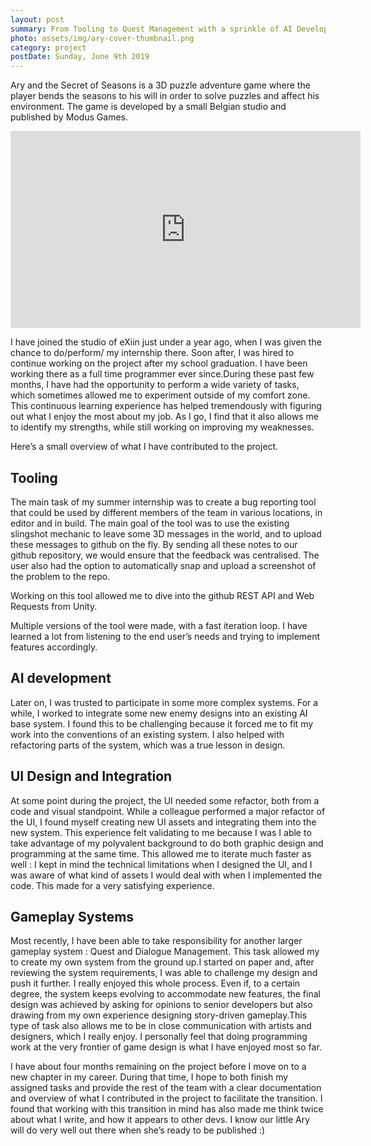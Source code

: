 ```yaml
---
layout: post
summary: From Tooling to Quest Management with a sprinkle of AI Developement and UI integration, I have worked on many tasks during my time at eXiin ! 
photo: assets/img/ary-cover-thumbnail.png
category: project
postDate: Sunday, June 9th 2019
---
```

Ary and the Secret of Seasons is a 3D puzzle adventure game where the player bends the seasons to his will in order to solve puzzles and affect his environment. The game is developed by a small Belgian studio and published by Modus Games.

<iframe width="560" height="315" src="https://www.youtube.com/embed/hNVicO5mBq0" frameborder="0" allow="accelerometer; autoplay; encrypted-media; gyroscope; picture-in-picture" allowfullscreen></iframe>

I have joined the studio of eXiin just under a year ago, when I was given the chance to do/perform/ my internship there.  Soon after, I was hired to continue working on the project after my school graduation. I have been working there as a full time programmer ever since.During these past few months, I have had the opportunity to perform a wide variety of tasks, which sometimes allowed me to experiment outside of my comfort zone. This continuous learning experience has helped tremendously with figuring out what I enjoy the most about my job. As I go, I find that it also allows me to identify my strengths, while still working on improving my weaknesses.

Here’s a small overview of what I have contributed to the project.

## Tooling 

The main task of my summer internship was to create a bug reporting tool that could be used by different members of the team in various locations, in editor and in build. The main goal of the tool was to use the existing slingshot mechanic to leave some 3D messages in the world, and to upload these messages to github on the fly. By sending all these notes to our github repository, we would ensure that the feedback was centralised. The user also had the option to automatically snap and upload a screenshot of the problem to the repo. 


<!-- [//insert pic] -->
Working on this tool allowed me to dive into the github REST API and Web Requests from Unity. 

Multiple versions of the tool were made, with a fast iteration loop. I have learned a lot from listening to the end user’s needs and trying to implement features accordingly. 

## AI development 

Later on, I was trusted to participate in some more complex systems. For a while, I worked to integrate some new enemy designs into an existing AI base system. I found this to be challenging because it forced me to fit my work into the conventions of an existing system. I also helped with refactoring parts of the system, which was a true lesson in design.

<!-- [//insert pic] -->

## UI Design and Integration

At some point during the project, the UI needed some refactor, both from a code and visual standpoint. While a colleague performed a major refactor of the UI,  I found myself creating new UI assets and integrating them into the new system. This experience felt validating to me because I was I able to take advantage of my polyvalent background to do both graphic design and programming at the same time. This allowed me to iterate much faster as well : I kept in mind the technical limitations when I designed the UI, and I was aware of what kind of assets I would deal with when I implemented the code. This made for a very satisfying experience. 

<!-- [//insert pic] -->
## Gameplay Systems

Most recently, I have been able to take responsibility for another larger gameplay system : Quest and Dialogue Management. This task allowed my to create my own system from the ground up.I started on paper and, after reviewing the system requirements, I was able to challenge my design and push it further.  I really enjoyed this whole process. Even if, to a certain degree, the system keeps evolving to accommodate new features, the final design was achieved by asking for opinions to senior developers but also drawing from my own experience designing story-driven gameplay.This type of task also allows me to be in close communication with artists and designers, which I really enjoy. I personally feel that doing programming work at the very frontier of game design is what I have enjoyed most so far.

<!-- [//insert pic] -->

I have about four months remaining on the project before I move on to a new chapter in my career. During that time, I hope to both finish my assigned tasks and provide the rest of the team with a clear documentation and overview of what I contributed in the project to facilitate the transition. I found that working with this transition in mind has also made me think twice about what I write, and how it appears to other devs. I know our little Ary will do very well out there when she’s ready to be published :)

<!-- [//insert pic] -->